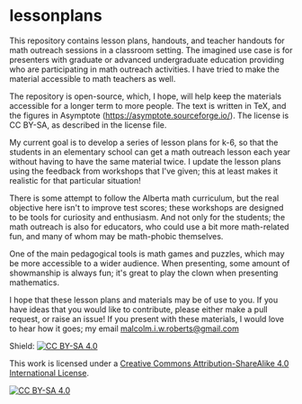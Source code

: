 # lessonplans

This repository contains lesson plans, handouts, and teacher handouts
for math outreach sessions in a classroom setting.  The imagined use
case is for presenters with graduate or advanced undergraduate
education providing who are participating in math outreach activities.
I have tried to make the material accessible to math teachers as well.

The repository is open-source, which, I hope, will help keep the
materials accessible for a longer term to more people.  The text is
written in TeX, and the figures in Asymptote
(https://asymptote.sourceforge.io/).  The license is CC BY-SA, as
described in the license file.

My current goal is to develop a series of lesson plans for k-6, so
that the students in an elementary school can get a math outreach
lesson each year without having to have the same material twice.  I
update the lesson plans using the feedback from workshops that I've
given; this at least makes it realistic for that particular situation!

There is some attempt to follow the Alberta math curriculum, but the
real objective here isn't to improve test scores; these workshops are
designed to be tools for curiosity and enthusiasm.  And not only for
the students; the math outreach is also for educators, who could use a
bit more math-related fun, and many of whom may be math-phobic
themselves.

One of the main pedagogical tools is math games and puzzles, which may
be more accessible to a wider audience.  When presenting, some amount of
showmanship is always fun; it's great to play the clown when presenting
mathematics.

I hope that these lesson plans and materials may be of use to you.  If
you have ideas that you would like to contribute, please either make a
pull request, or raise an issue!  If you present with these materials,
I would love to hear how it goes; my email malcolm.i.w.roberts@gmail.com

Shield: [![CC BY-SA 4.0][cc-by-sa-shield]][cc-by-sa]

This work is licensed under a
[Creative Commons Attribution-ShareAlike 4.0 International License][cc-by-sa].

[![CC BY-SA 4.0][cc-by-sa-image]][cc-by-sa]

[cc-by-sa]: http://creativecommons.org/licenses/by-sa/4.0/
[cc-by-sa-image]: https://licensebuttons.net/l/by-sa/4.0/88x31.png
[cc-by-sa-shield]: https://img.shields.io/badge/License-CC%20BY--SA%204.0-lightgrey.svg
